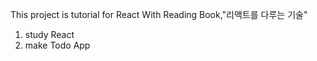 This project is tutorial for React With Reading Book,"리액트를 다루는 기술"

1. study React 
2. make Todo App
